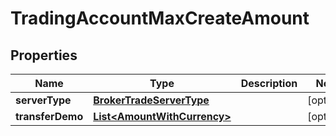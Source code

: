 # TradingAccountMaxCreateAmount

## Properties
Name | Type | Description | Notes
------------ | ------------- | ------------- | -------------
**serverType** | [**BrokerTradeServerType**](BrokerTradeServerType.md) |  |  [optional]
**transferDemo** | [**List&lt;AmountWithCurrency&gt;**](AmountWithCurrency.md) |  |  [optional]
